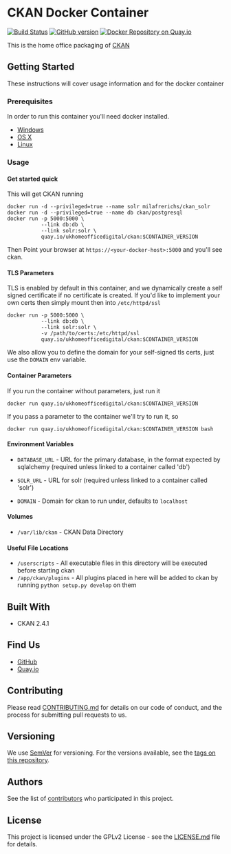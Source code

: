 # CKAN Docker Container

[![Build Status](https://travis-ci.org/UKHomeOffice/docker-ckan.svg)](https://travis-ci.org/UKHomeOffice/docker-ckan) [![GitHub version](https://badge.fury.io/gh/ukhomeoffice%2Fdocker-ckan.svg)](https://badge.fury.io/gh/ukhomeoffice%2Fdocker-ckan) [![Docker Repository on Quay.io](https://quay.io/repository/ukhomeofficedigital/ckan/status "Docker Repository on Quay.io")](https://quay.io/repository/ukhomeofficedigital/ckan)

This is the home office packaging of [CKAN](http://ckan.org/)

## Getting Started

These instructions will cover usage information and for the docker container

### Prerequisites


In order to run this container you'll need docker installed.

* [Windows](https://docs.docker.com/windows/started)
* [OS X](https://docs.docker.com/mac/started/)
* [Linux](https://docs.docker.com/linux/started/)

### Usage

#### Get started quick

This will get CKAN running

```
docker run -d --privileged=true --name solr milafrerichs/ckan_solr
docker run -d --privileged=true --name db ckan/postgresql
docker run -p 5000:5000 \
           --link db:db \
           --link solr:solr \
           quay.io/ukhomeofficedigital/ckan:$CONTAINER_VERSION
```

Then Point your browser at `https://<your-docker-host>:5000` and you'll see ckan.

#### TLS Parameters

TLS is enabled by default in this container, and we dynamically create a self signed certificate if no certificate is created.
If you'd like to implement your own certs then simply mount then into `/etc/httpd/ssl`

```
docker run -p 5000:5000 \
           --link db:db \
           --link solr:solr \
           -v /path/to/certs:/etc/httpd/ssl
           quay.io/ukhomeofficedigital/ckan:$CONTAINER_VERSION
```

We also allow you to define the domain for your self-signed tls certs, just use the `DOMAIN` env variable.

#### Container Parameters

If you run the container without parameters, just run it

```shell
docker run quay.io/ukhomeofficedigital/ckan:$CONTAINER_VERSION
```

If you pass a parameter to the container we'll try to run it, so

```shell
docker run quay.io/ukhomeofficedigital/ckan:$CONTAINER_VERSION bash
```

#### Environment Variables

* `DATABASE_URL` - URL for the primary database, in the format expected by sqlalchemy (required
                   unless linked to a container called 'db')
* `SOLR_URL` - URL for solr (required unless linked to a container called 'solr')

* `DOMAIN` - Domain for ckan to run under, defaults to `localhost`

#### Volumes

* `/var/lib/ckan` - CKAN Data Directory

#### Useful File Locations

* `/userscripts` - All executable files in this directory will be executed before starting ckan
* `/app/ckan/plugins` - All plugins placed in here will be added to ckan by running `python setup.py develop` on them

## Built With

* CKAN 2.4.1

## Find Us

* [GitHub](https://github.com/UKHomeOffice/docker-ckan)
* [Quay.io](https://quay.io/repository/ukhomeofficedigital/ckan)

## Contributing

Please read [CONTRIBUTING.md](CONTRIBUTING.md) for details on our code of conduct, and the process for submitting pull requests to us.

## Versioning

We use [SemVer](http://semver.org/) for versioning. For the versions available, see the
[tags on this repository](https://github.com/UKHomeOffice/docker-ckan/tags).

## Authors

See the list of [contributors](https://github.com/UKHomeOffice/docker-ckan/contributors) who
participated in this project.

## License

This project is licensed under the GPLv2 License - see the [LICENSE.md](LICENSE.md) file for details.
